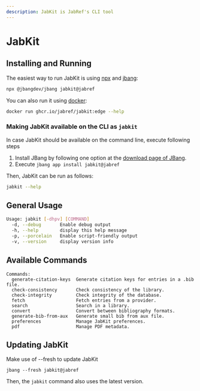 ```yaml
---
description: JabKit is JabRef's CLI tool
---
```


# JabKit

## Installing and Running

The easiest way to run JabKit is using [npx](https://docs.npmjs.com/cli/v8/commands/npx) and [jbang](https://www.jbang.dev/):

```bash
npx @jbangdev/jbang jabkit@jabref
```

You can also run it using [docker](https://www.docker.com/):

```bash
docker run ghcr.io/jabref/jabkit:edge --help
```

### Making JabKit available on the CLI as `jabkit`

In case JabKit should be available on the command line, execute following steps

1. Install JBang by following one option at the [download page of JBang](https://www.jbang.dev/download/).
2. Execute `jbang app install jabkit@jabref`

Then, JabKit can be run as follows:

```bash
jabkit --help
```

## General Usage

```bash
Usage: jabkit [-dhpv] [COMMAND]
  -d, --debug       Enable debug output
  -h, --help        display this help message
  -p, --porcelain   Enable script-friendly output
  -v, --version     display version info
```

## Available Commands

```pre
Commands:
  generate-citation-keys  Generate citation keys for entries in a .bib file.
  check-consistency       Check consistency of the library.
  check-integrity         Check integrity of the database.
  fetch                   Fetch entries from a provider.
  search                  Search in a library.
  convert                 Convert between bibliography formats.
  generate-bib-from-aux   Generate small bib from aux file.
  preferences             Manage JabKit preferences.
  pdf                     Manage PDF metadata.
```

## Updating JabKit

Make use of --fresh to update JabKit

`jbang --fresh jabkit@jabref`

Then, the `jabkit` command also uses the latest version.
